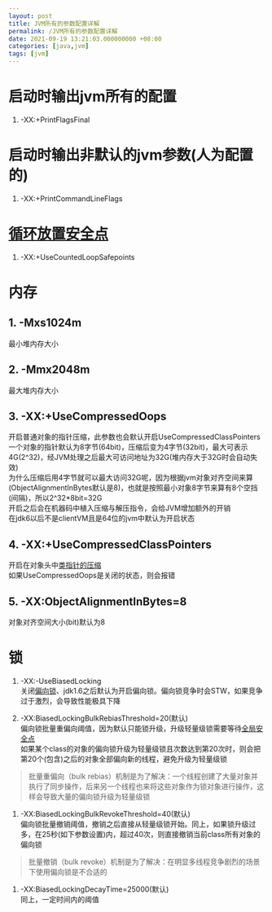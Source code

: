 ```yaml
---
layout: post
title: JVM所有的参数配置详解
permalink: /JVM所有的参数配置详解
date: 2021-09-19 13:21:03.000000000 +08:00
categories: [java,jvm]
tags: [jvm]
---
```

# 启动时输出jvm所有的配置
1. -XX:+PrintFlagsFinal

# 启动时输出非默认的jvm参数(人为配置的)
1. -XX:+PrintCommandLineFlags

# [循环放置安全点](/java安全点safePoint以及JIT#安全点都有哪些呢)  
1. -XX:+UseCountedLoopSafepoints

# 内存
## 1. -Mxs1024m  
   最小堆内存大小

## 2. -Mmx2048m  
   最大堆内存大小
   
## 3. -XX:+UseCompressedOops  
   开启普通对象的指针压缩，此参数也会默认开启UseCompressedClassPointers  
   一个对象的指针默认为8字节(64bit)，压缩后变为4字节(32bit)，最大可表示4G(2^32)，经JVM处理之后最大可访问地址为32G(堆内存大于32G时会自动失效)  
   为什么压缩后用4字节就可以最大访问32G呢，因为根据jvm对象对齐空间来算(ObjectAlignmentInBytes默认是8)，也就是按照最小对象8字节来算有8个空挡(间隔)，所以2^32*8bit=32G  
   开启之后会在机器码中植入压缩与解压指令，会给JVM增加额外的开销  
   在jdk6以后不是clientVM且是64位的jvm中默认为开启状态  
   
## 4. -XX:+UseCompressedClassPointers  
   开启在对象头中[类指针的压缩](/java内存模型和GC#1-对象头)  
   如果UseCompressedOops是关闭的状态，则会报错  
   
## 5. -XX:ObjectAlignmentInBytes=8  
   对象对齐空间大小(bit)默认为8

# 锁
1. -XX:-UseBiasedLocking  
  关闭[偏向锁](/java内存模型和GC#synchronized)、jdk1.6之后默认为开启偏向锁。偏向锁竞争时会STW，如果竞争过于激烈，会导致性能极具下降  
   
1. -XX:BiasedLockingBulkRebiasThreshold=20(默认)  
  偏向锁批量重偏向阈值，因为默认只能锁升级，升级轻量级锁需要等待[全局安全点](/java安全点safePoint以及JIT#safepoint)  
  如果某个class的对象的偏向锁升级为轻量级锁且次数达到第20次时，则会把第20个(包含)之后的对象全部偏向新的线程，避免升级为轻量级锁  
  > 批量重偏向（bulk rebias）机制是为了解决：一个线程创建了大量对象并执行了同步操作，后来另一个线程也来将这些对象作为锁对象进行操作，这样会导致大量的偏向锁升级为轻量级锁  
  
1. -XX:BiasedLockingBulkRevokeThreshold=40(默认)  
  偏向锁批量撤销阈值，撤销之后直接从轻量级锁开始。同上，如果锁升级过多，在25秒(如下参数设置)内，超过40次，则直接撤销当前class所有对象的偏向锁  
  > 批量撤销（bulk revoke）机制是为了解决：在明显多线程竞争剧烈的场景下使用偏向锁是不合适的  
   
1. -XX:BiasedLockingDecayTime=25000(默认)  
  同上，一定时间内的阈值  